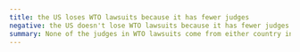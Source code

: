 ```yaml
---
title: the US loses WTO lawsuits because it has fewer judges
negative: the US doesn't lose WTO lawsuits because it has fewer judges
summary: None of the judges in WTO lawsuits come from either country involved in the dispute in question.
---
```

